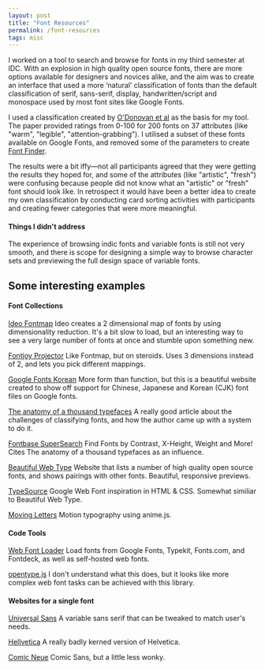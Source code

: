 ```yaml
---
layout: post
title: "Font Resources"
permalink: /font-resources
tags: misc
---
```


I worked on a tool to search and browse for fonts in my third semester at IDC. With an explosion in high quality open source fonts, there are more options available for designers and novices alike, and the aim was to create an interface that used a more ‘natural’ classification of fonts than the default classification of serif, sans-serif, display, handwritten/script and monospace used by most font sites like Google Fonts.

I used a classification created by [O'Donovan et al](http://www.dgp.toronto.edu/~donovan/font/) as the basis for my tool. The paper provided ratings from 0-100 for 200 fonts on 37 attributes (like "warm", "legible", "attention-grabbing"). I utilised a subset of these fonts available on Google Fonts, and removed some of the parameters to create [Font Finder](https://fontfinder.tech/).

The results were a bit iffy—not all participants agreed that they were getting the results they hoped for, and some of the attributes (like "artistic", "fresh") were confusing because people did not know what an "artistic" or "fresh" font should look like. In retrospect it would have been a better idea to create my own classification by conducting card sorting activities with participants and creating fewer categories that were more meaningful.

#### Things I didn't address

The experience of browsing indic fonts and variable fonts is still not very smooth, and there is scope for designing a simple way to browse character sets and previewing the full design space of variable fonts.

## Some interesting examples

#### Font Collections

[Ideo Fontmap](http://fontmap.ideo.com/)
Ideo creates a 2 dimensional map of fonts by using dimensionality reduction. It's a bit slow to load, but an interesting way to see a very large number of fonts at once and stumble upon something new.

[Fontjoy Projector](https://fontjoy.com/projector/)
Like Fontmap, but on steroids. Uses 3 dimensions instead of 2, and lets you pick different mappings.

[Google Fonts Korean](https://googlefonts.github.io/korean/)
More form than function, but this is a beautiful website created to show off support for Chinese, Japanese and Korean (CJK) font files on Google fonts.

[The anatomy of a thousand typefaces](https://medium.com/@getflourish/the-anatomy-of-a-thousand-typefaces-f7b9088eed1)
A really good article about the challenges of classifying fonts, and how the author came up with a system to do it.

[Fontbase SuperSearch](https://fontba.se/blog/super-search)
Find Fonts by Contrast, X-Height, Weight and More! Cites The anatomy of a thousand typefaces as an influence.

[Beautiful Web Type](https://beautifulwebtype.com)
Website that lists a number of high quality open source fonts, and shows pairings with other fonts. Beautiful, responsive previews.

[TypeSource](https://tobiasahlin.com/typesource/)
Google Web Font inspiration in HTML & CSS. Somewhat similiar to Beautiful Web Type.

[Moving Letters](https://tobiasahlin.com/moving-letters/)
Motion typography using anime.js.

#### Code Tools

[Web Font Loader](https://github.com/typekit/webfontloader)
Load fonts from Google Fonts, Typekit, Fonts.com, and Fontdeck, as well as self-hosted web fonts.

[opentype.js](https://opentype.js.org/)
I don't understand what this does, but it looks like more complex web font tasks can be achieved with this library.

#### Websites for a single font

[Universal Sans](https://universalsans.com/)
A variable sans serif that can be tweaked to match user's needs.

[Hellvetica](https://hellveticafont.com/)
A really badly kerned version of Helvetica.

[Comic Neue](http://comicneue.com/)
Comic Sans, but a little less wonky.
